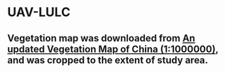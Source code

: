 # UAV-LULC
## Vegetation map was downloaded from [An updated Vegetation Map of China (1:1000000)](https://www.sciencedirect.com/science/article/pii/S2095927320302152), and was cropped to the extent of study area.